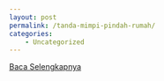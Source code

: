 ```yaml
---
layout: post
permalink: /tanda-mimpi-pindah-rumah/
categories:
    - Uncategorized
---
```


[Baca Selengkapnya](/08)